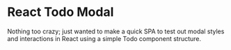 # React Todo Modal

Nothing too crazy; just wanted to make a quick SPA to test out modal styles and interactions in React using a simple Todo component structure.

